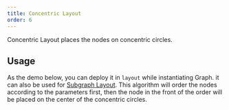 ```yaml
---
title: Concentric Layout
order: 6
---
```


Concentric Layout places the nodes on concentric circles.

## Usage

As the demo below, you can deploy it in `layout` while instantiating Graph. it can also be used for [Subgraph Layout](/zh/docs/manual/middle/layout/#%E5%AD%90%E5%9B%BE%E5%B8%83%E5%B1%80). This algorithm will order the nodes according to the parameters first, then the node in the front of the order will be placed on the center of the concentric circles.


